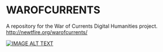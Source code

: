 # WAROFCURRENTS
A repository for the War of Currents Digital Humanities project.
http://newtfire.org/warofcurrents/

[![IMAGE ALT TEXT](http://img.youtube.com/vi/YOUTUBE_VIDEO_ID_HERE/0.jpg)](http://www.youtube.com/watch?v=YOUTUBE_VIDEO_ID_HERE "Video Title")
